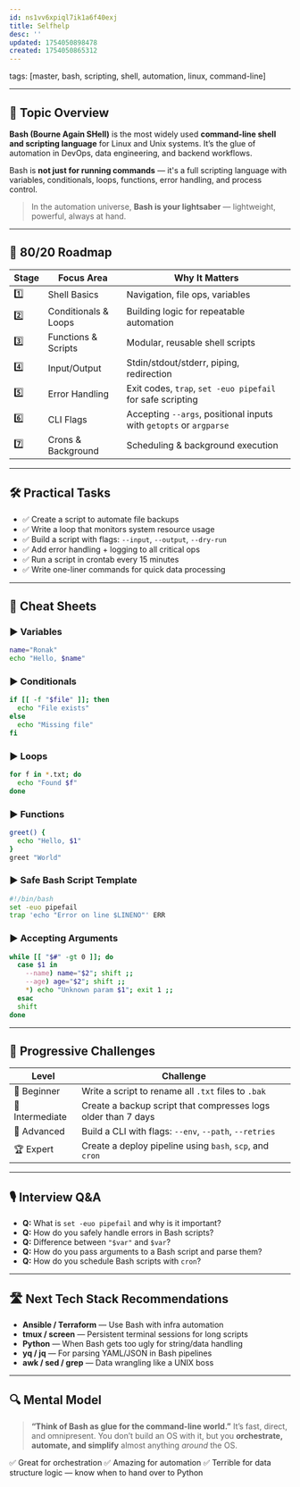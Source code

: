 ```yaml
---
id: ns1vv6xpiql7ik1a6f40exj
title: Selfhelp
desc: ''
updated: 1754050898478
created: 1754050865312
---
```

tags: [master, bash, scripting, shell, automation, linux, command-line]

---

## 📌 Topic Overview

**Bash (Bourne Again SHell)** is the most widely used **command-line shell and scripting language** for Linux and Unix systems. It’s the glue of automation in DevOps, data engineering, and backend workflows.

Bash is **not just for running commands** — it's a full scripting language with variables, conditionals, loops, functions, error handling, and process control.

> In the automation universe, **Bash is your lightsaber** — lightweight, powerful, always at hand.

---

## 🚀 80/20 Roadmap

| Stage | Focus Area           | Why It Matters                                                    |
|-------|----------------------|-------------------------------------------------------------------|
| 1️⃣    | Shell Basics         | Navigation, file ops, variables                                   |
| 2️⃣    | Conditionals & Loops | Building logic for repeatable automation                         |
| 3️⃣    | Functions & Scripts  | Modular, reusable shell scripts                                   |
| 4️⃣    | Input/Output         | Stdin/stdout/stderr, piping, redirection                          |
| 5️⃣    | Error Handling       | Exit codes, `trap`, `set -euo pipefail` for safe scripting        |
| 6️⃣    | CLI Flags            | Accepting `--args`, positional inputs with `getopts` or `argparse` |
| 7️⃣    | Crons & Background   | Scheduling & background execution                                 |

---

## 🛠️ Practical Tasks

- ✅ Create a script to automate file backups  
- ✅ Write a loop that monitors system resource usage  
- ✅ Build a script with flags: `--input`, `--output`, `--dry-run`  
- ✅ Add error handling + logging to all critical ops  
- ✅ Run a script in crontab every 15 minutes  
- ✅ Write one-liner commands for quick data processing  

---

## 🧾 Cheat Sheets

### ▶️ Variables

```bash
name="Ronak"
echo "Hello, $name"
````

### ▶️ Conditionals

```bash
if [[ -f "$file" ]]; then
  echo "File exists"
else
  echo "Missing file"
fi
```

### ▶️ Loops

```bash
for f in *.txt; do
  echo "Found $f"
done
```

### ▶️ Functions

```bash
greet() {
  echo "Hello, $1"
}
greet "World"
```

### ▶️ Safe Bash Script Template

```bash
#!/bin/bash
set -euo pipefail
trap 'echo "Error on line $LINENO"' ERR
```

### ▶️ Accepting Arguments

```bash
while [[ "$#" -gt 0 ]]; do
  case $1 in
    --name) name="$2"; shift ;;
    --age) age="$2"; shift ;;
    *) echo "Unknown param $1"; exit 1 ;;
  esac
  shift
done
```

---

## 🎯 Progressive Challenges

| Level           | Challenge                                                     |
| --------------- | ------------------------------------------------------------- |
| 🥉 Beginner     | Write a script to rename all `.txt` files to `.bak`           |
| 🥈 Intermediate | Create a backup script that compresses logs older than 7 days |
| 🥇 Advanced     | Build a CLI with flags: `--env`, `--path`, `--retries`        |
| 🏆 Expert       | Create a deploy pipeline using `bash`, `scp`, and `cron`      |

---

## 🎙️ Interview Q\&A

* **Q:** What is `set -euo pipefail` and why is it important?
* **Q:** How do you safely handle errors in Bash scripts?
* **Q:** Difference between `"$var"` and `$var`?
* **Q:** How do you pass arguments to a Bash script and parse them?
* **Q:** How do you schedule Bash scripts with `cron`?

---

## 🛣️ Next Tech Stack Recommendations

* **Ansible / Terraform** — Use Bash with infra automation
* **tmux / screen** — Persistent terminal sessions for long scripts
* **Python** — When Bash gets too ugly for string/data handling
* **yq / jq** — For parsing YAML/JSON in Bash pipelines
* **awk / sed / grep** — Data wrangling like a UNIX boss

---

## 🔍 Mental Model

> **“Think of Bash as glue for the command-line world.”** It’s fast, direct, and omnipresent. You don’t build an OS with it, but you **orchestrate, automate, and simplify** almost anything *around* the OS.

✅ Great for orchestration
✅ Amazing for automation
✅ Terrible for data structure logic — know when to hand over to Python
